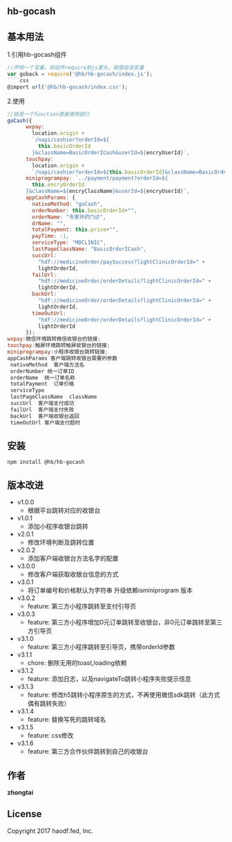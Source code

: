 ## hb-gocash

## 基本用法

1.引用hb-gocash组件

```js
//声明一个变量，将组件require到js里头，赋值给该变量
var goback = require('@hb/hb-gocash/index.js');
````css
@import url('@hb/hb-gocash/index.css');
```

2.使用

```js
//就是一个function直接使用就行
goCash({
      wxpay:
        location.origin +
        `/napi/cashier?orderId=${
          this.basicOrderId
        }&className=BasicOrderICash&userId=${encryUserId}`,
      touchpay:
        location.origin +
        `/napi/cashier?orderId=${this.basicOrderId}&className=BasicOrderICash`,
      miniprogrampay: `../payment/payment?orderId=${
        this.encryOrderId
      }&className=${encryClassName}&userId=${encryUserId}`,
      appCashParams: {
        nativeMethod: "goCash",
        orderNumber: this.basicOrderId+"",
        orderName: "专家开药门诊",
        drName: "",
        totalPayment: this.price+"",
        payTime: -1,
        serviceType: "MDCLINIC",
        lastPageClassName: "BasicOrderICash",
        succUrl:
          "hdf://medicineOrder/paySuccess?lightClinicOrderId=" +
          lightOrderId,
        failUrl:
          "hdf://medicineOrder/orderDetails?lightClinicOrderId=" +
          lightOrderId,
        backUrl:
          "hdf://medicineOrder/orderDetails?lightClinicOrderId=" +
          lightOrderId,
        timeOutUrl:
          "hdf://medicineOrder/orderDetails?lightClinicOrderId=" +
          lightOrderId
      });
wxpay:微信环境跳转微信收银台的链接;
touchpay:触屏环境跳转触屏收银台的链接;
miniprogrampay:小程序收银台跳转链接;
appCashParams 客户端跳转收银台需要的参数
 nativeMethod  客户端方法名
 orderNumber 统一订单ID
 orderName  统一订单名称
 totalPayment  订单价格
 serviceType  
 lastPageClassName  className
 succUrl  客户端支付成功
 failUrl  客户端支付失败
 backUrl  客户端收银台返回
 timeOutUrl 客户端支付超时
```

## 安装

```
npm install @hb/hb-gocash
```
## 版本改进

* v1.0.0
    + 根据平台跳转对应的收银台
* v1.0.1
    + 添加小程序收银台跳转
* v2.0.1
    + 修改环境判断及跳转位置
* v2.0.2
	+ 添加客户端收银台方法名字的配置   
 * v3.0.0
    + 修改客户端获取收银台信息的方式  
* v3.0.1
  + 将订单编号和价格默认为字符串  升级依赖isminiprogram 版本     
* v3.0.2
  + feature: 第三方小程序跳转至支付引导页 
* v3.0.3
  + feature: 第三方小程序增加0元订单跳转至收银台，非0元订单跳转至第三方引导页    
* v3.1.0
  + feature: 第三方小程序跳转至引导页，携带orderId参数    
* v3.1.1
  + chore: 删除无用的toast,loading依赖
* v3.1.2
  + feature: 添加日志，以及navigateTo跳转小程序失败提示信息 
* v3.1.3
  + feature: 修改h5跳转小程序原生的方式，不再使用微信sdk跳转（此方式偶有跳转失败）
* v3.1.4
  + feature: 替换写死的跳转域名
* v3.1.5
  + feature: css修改
* v3.1.6
  + feature: 第三方合作伙伴跳转到自己的收银台
    
## 作者

**zhongtai**

## License

Copyright 2017 haodf.fed, Inc.
